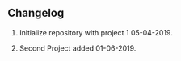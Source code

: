 Changelog
-------------------------

1. Initialize repository with project 1 05-04-2019.

2. Second Project added 01-06-2019. 
